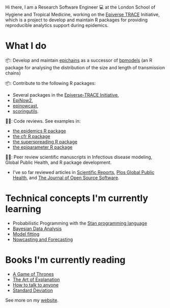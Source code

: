 Hi there, I am a Research Software Engineer :computer: at the London School of Hygiene and Tropical 
Medicine, working on the [Epiverse TRACE](https://github.com/epiverse-trace) Initiative, 
which is a project to develop and maintain R packages for providing reproducible analytics 
support during epidemics.

# What I do

📦: Develop and maintain [epichains](https://github.com/epiverse-trace/epichains) as a successor of [bpmodels](https://github.com/epiverse-trace/bpmodels) (an 
R package for analysing the distribution of the size and length of transmission chains)

📦: Contribute to the following R packages:

  - Several packages in the [Epiverse-TRACE Initiative](https://github.com/epiverse-trace/),
  - [EpiNow2](https://github.com/epiforecasts/EpiNow2),
  - [epinowcast](https://github.com/epinowcast/epinowcast),
  - [scoringutils](https://epiforecasts.io/scoringutils/).

🕵️‍♂️: Code reviews. See examples in:
  - [the epidemics R package](https://github.com/epiverse-trace/epidemics/pull/176#pullrequestreview-1925558435)
  - [the cfr R package](https://github.com/epiverse-trace/cfr/pull/78#pullrequestreview-1617135290)
  - [the superspreading R package](https://github.com/epiverse-trace/superspreading/pull/77#pullrequestreview-1833259711)
  - [the epiparameter R package](https://github.com/epiverse-trace/epiparameter/pull/341#pullrequestreview-2161323012)

🕵️‍♂️: Peer review scientific manuscripts in Infectious disease modeling, Global Public Health, and R package development.

  - I've so far reviewed articles in [Scientific Reports](https://www.nature.com/srep/), [Plos Global Public Health](https://journals.plos.org/globalpublichealth/), and [The Journal of Open Source Software](https://joss.theoj.org/).

# Technical concepts I'm currently learning

- Probabilistic Programming with the [Stan programming language](https://mc-stan.org/)
- [Bayesian Data Analysis](https://www.bayesrulesbook.com/)
- [Model fitting](https://sbfnk.github.io/mfiidd/)
- [Nowcasting and Forecasting](https://nfidd.github.io/nfidd/)

# Books I'm currently reading

- [A Game of Thrones](https://www.goodreads.com/book/show/13496.A_Game_of_Thrones)
- [The Art of Explanation](https://www.amazon.co.uk/Art-Explanation-Communicate-Clarity-Confidence/dp/1472298446)
- [How to talk to anyone](https://www.amazon.co.uk/How-Talk-Anyone-Success-Relationships/dp/0722538073)
- [Standard Deviation](https://www.amazon.co.uk/Standard-Deviation/dp/B071HJB4S2/ref=sr_1_1?crid=1M3BZ5MVYPHFP&dib=eyJ2IjoiMSJ9.ULOMqOgbe_Mhp_ZkQ9ONEn895_j7e1l_KAleKJh89s70d6Or09GA_mN6K0K8LC8z5zoMQ8HITecRmb52ea83lePTBEbZXVf8Dw0WicLj6EA.M59exQWJacSBic88KSlZh3rvTtsgJ2yX5DzUfWEIXTg&dib_tag=se&keywords=standard+deviation+katherine+heiny&qid=1719228399&s=books&sprefix=standard+%2Cstripbooks%2C145&sr=1-1)



See more on my [website](https://jamesmbaazam.github.io/).

